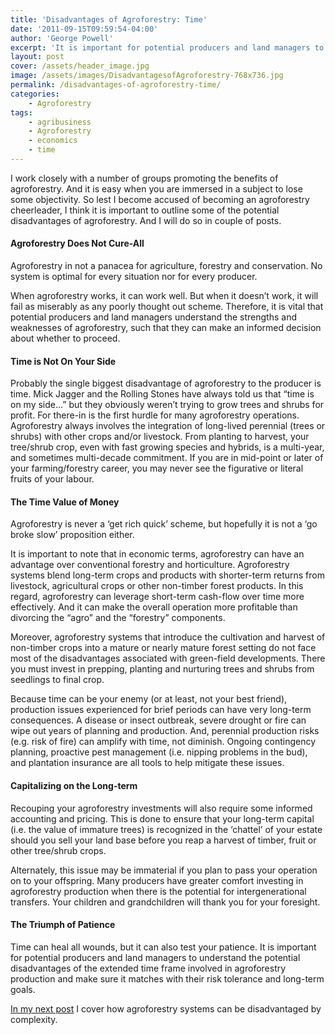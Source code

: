 ```yaml
---
title: 'Disadvantages of Agroforestry: Time'
date: '2011-09-15T09:59:54-04:00'
author: 'George Powell'
excerpt: 'It is important for potential producers and land managers to understand the potential disadvantages of the extended time frame involved in agroforestry production and make sure it matches with their risk tolerance and long-term goals.'
layout: post
cover: /assets/header_image.jpg
image: /assets/images/DisadvantagesofAgroforestry-768x736.jpg
permalink: /disadvantages-of-agroforestry-time/
categories:
    - Agroforestry
tags:
    - agribusiness
    - Agroforestry
    - economics
    - time
---
```


I work closely with a number of groups promoting the benefits of agroforestry. And it is easy when you are immersed in a subject to lose some objectivity. So lest I become accused of becoming an agroforestry cheerleader, I think it is important to outline some of the potential disadvantages of agroforestry. And I will do so in couple of posts.

#### Agroforestry Does Not Cure-All

Agroforestry in not a panacea for agriculture, forestry and conservation. No system is optimal for every situation nor for every producer.

When agroforestry works, it can work well. But when it doesn’t work, it will fail as miserably as any poorly thought out scheme. Therefore, it is vital that potential producers and land managers understand the strengths and weaknesses of agroforestry, such that they can make an informed decision about whether to proceed.

#### Time is Not On Your Side

Probably the single biggest disadvantage of agroforestry to the producer is time. Mick Jagger and the Rolling Stones have always told us that “time is on my side…” but they obviously weren’t trying to grow trees and shrubs for profit. For there-in is the first hurdle for many agroforestry operations. Agroforestry always involves the integration of long-lived perennial (trees or shrubs) with other crops and/or livestock. From planting to harvest, your tree/shrub crop, even with fast growing species and hybrids, is a multi-year, and sometimes multi-decade commitment. If you are in mid-point or later of your farming/forestry career, you may never see the figurative or literal fruits of your labour.

#### The Time Value of Money

Agroforestry is never a ‘get rich quick’ scheme, but hopefully it is not a ‘go broke slow’ proposition either.

It is important to note that in economic terms, agroforestry can have an advantage over conventional forestry and horticulture. Agroforestry systems blend long-term crops and products with shorter-term returns from livestock, agricultural crops or other non-timber forest products. In this regard, agroforestry can leverage short-term cash-flow over time more effectively. And it can make the overall operation more profitable than divorcing the “agro” and the “forestry” components.

Moreover, agroforestry systems that introduce the cultivation and harvest of non-timber crops into a mature or nearly mature forest setting do not face most of the disadvantages associated with green-field developments. There you must invest in prepping, planting and nurturing trees and shrubs from seedlings to final crop.

Because time can be your enemy (or at least, not your best friend), production issues experienced for brief periods can have very long-term consequences. A disease or insect outbreak, severe drought or fire can wipe out years of planning and production. And, perennial production risks (e.g. risk of fire) can amplify with time, not diminish. Ongoing contingency planning, proactive pest management (i.e. nipping problems in the bud), and plantation insurance are all tools to help mitigate these issues.

#### Capitalizing on the Long-term

Recouping your agroforestry investments will also require some informed accounting and pricing. This is done to ensure that your long-term capital (i.e. the value of immature trees) is recognized in the ‘chattel’ of your estate should you sell your land base before you reap a harvest of timber, fruit or other tree/shrub crops.

Alternately, this issue may be immaterial if you plan to pass your operation on to your offspring. Many producers have greater comfort investing in agroforestry production when there is the potential for intergenerational transfers. Your children and grandchildren will thank you for your foresight.

#### The Triumph of Patience

Time can heal all wounds, but it can also test your patience. It is important for potential producers and land managers to understand the potential disadvantages of the extended time frame involved in agroforestry production and make sure it matches with their risk tolerance and long-term goals.

[In my next post](https://agforinsight.com/disadvantages-of-agroforestry-complexity/) I cover how agroforestry systems can be disadvantaged by complexity.
